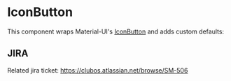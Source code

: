 # IconButton
This component wraps Material-UI's [IconButton](https://material-ui.com/api/icon-button/#iconbutton-api) and adds custom defaults:


## JIRA
Related jira ticket: https://clubos.atlassian.net/browse/SM-506

